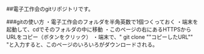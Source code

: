 ##電子工作会のgitリポジトリです。

###gitの使い方
・電子工作会のフォルダを半角英数で1個つくっておく
・端末を起動して、cdでそのフォルダの中に移動
・このページの右にあるHTTPSからURLをコピー（ボタンをクリック）
・端末で、" git clone ""コピーしたURL"" "と入力すると、このページのいろいろがダウンロードされる。

